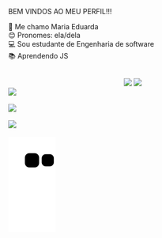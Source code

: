 BEM VINDOS AO MEU PERFIL!!!

🦄 Me chamo Maria Eduarda<br>
😊 Pronomes: ela/dela<br>
💻 Sou estudante de Engenharia de software<br>
📚 Aprendendo JS<br>
<br>
<div align="center">
<img height="160em" src="https://github-readme-stats.vercel.app/api/top-langs/?username=mareduds&layout=compact&langs_count=7&theme=radical"/>
<img height="160em" src="https://github-readme-stats.vercel.app/api?username=mareduds&theme=radical&show_icons=true"/>
</div>

<div style="display: inline_block"> 
<a href="instagram.com/https://www.instagram.com/_informare/" target="_blank"><img src="https://img.shields.io/badge/-Instagram-%23E4405F?style=for-the-badge&logo=instagram&logoColor=white" target="_blank"></a>

<a href = "mailto:eduardasouz4@gmail.com"><img src="https://img.shields.io/badge/-Gmail-%23333?style=for-the-badge&logo=gmail&logoColor=white" target="_blank"></a>
  
<a href="https://https://www.linkedin.com/in/mareduds/" target="_blank"><img src="https://img.shields.io/badge/-LinkedIn-%230077B5?style=for-the-badge&logo=linkedin&logoColor=white" target="_blank"></a> 
 
![Snake animation](https://github.com/rafaballerini/rafaballerini/blob/output/github-contribution-grid-snake.svg)
 
</div>
